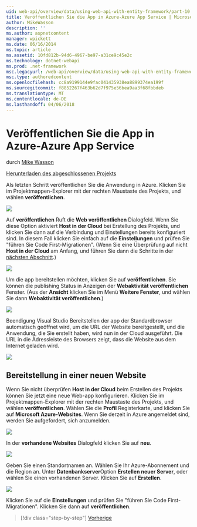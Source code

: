 ```yaml
---
uid: web-api/overview/data/using-web-api-with-entity-framework/part-10
title: Veröffentlichen Sie die App in Azure-Azure App Service | Microsoft Docs
author: MikeWasson
description: ''
ms.author: aspnetcontent
manager: wpickett
ms.date: 06/16/2014
ms.topic: article
ms.assetid: 10fd812b-94d6-4967-be97-a31ce9c45e2c
ms.technology: dotnet-webapi
ms.prod: .net-framework
msc.legacyurl: /web-api/overview/data/using-web-api-with-entity-framework/part-10
msc.type: authoredcontent
ms.openlocfilehash: cc8a9199144e9fac041435938ea8899374ea199f
ms.sourcegitcommit: f8852267f463b62d7f975e56bea9aa3f68fbbdeb
ms.translationtype: MT
ms.contentlocale: de-DE
ms.lasthandoff: 04/06/2018
---
```

<a name="publish-the-app-to-azure-azure-app-service"></a>Veröffentlichen Sie die App in Azure-Azure App Service
====================
durch [Mike Wasson](https://github.com/MikeWasson)

[Herunterladen des abgeschlossenen Projekts](https://github.com/MikeWasson/BookService)

Als letzten Schritt veröffentlichen Sie die Anwendung in Azure. Klicken Sie im Projektmappen-Explorer mit der rechten Maustaste des Projekts, und wählen **veröffentlichen**.

![](part-10/_static/image1.png)

Auf **veröffentlichen** Ruft die **Web veröffentlichen** Dialogfeld. Wenn Sie diese Option aktiviert **Host in der Cloud** bei Erstellung des Projekts, und klicken Sie dann auf die Verbindung und Einstellungen bereits konfiguriert sind. In diesem Fall klicken Sie einfach auf die **Einstellungen** und prüfen Sie &quot;führen Sie Code First-Migrationen&quot;. (Wenn Sie eine Überprüfung auf nicht **Host in der Cloud** am Anfang, und führen Sie dann die Schritte in der [nächsten Abschnitt](#new-website).)

[![](part-10/_static/image3.png)](part-10/_static/image2.png)

Um die app bereitstellen möchten, klicken Sie auf **veröffentlichen**. Sie können die publishing Status in Anzeigen der **Webaktivität veröffentlichen** Fenster. (Aus der **Ansicht** klicken Sie im Menü **Weitere Fenster**, und wählen Sie dann **Webaktivität veröffentlichen**.)

![](part-10/_static/image4.png)

Beendigung Visual Studio Bereitstellen der app der Standardbrowser automatisch geöffnet wird, um die URL der Website bereitgestellt, und die Anwendung, die Sie erstellt haben, wird nun in der Cloud ausgeführt. Die URL in die Adressleiste des Browsers zeigt, dass die Website aus dem Internet geladen wird.

[![](part-10/_static/image6.png)](part-10/_static/image5.png)

<a id="new-website"></a>
## <a name="deploying-to-a-new-website"></a>Bereitstellung in einer neuen Website

Wenn Sie nicht überprüfen **Host in der Cloud** beim Erstellen des Projekts können Sie jetzt eine neue Web-app konfigurieren. Klicken Sie im Projektmappen-Explorer mit der rechten Maustaste des Projekts, und wählen **veröffentlichen**. Wählen Sie die **Profil** Registerkarte, und klicken Sie auf **Microsoft Azure-Websites**. Wenn Sie derzeit in Azure angemeldet sind, werden Sie aufgefordert, sich anzumelden.

[![](part-10/_static/image8.png)](part-10/_static/image7.png)

In der **vorhandene Websites** Dialogfeld klicken Sie auf **neu**.

![](part-10/_static/image9.png)

Geben Sie einen Standortnamen an. Wählen Sie Ihr Azure-Abonnement und die Region an. Unter **Datenbankserver**Option **Erstellen neuer Server**, oder wählen Sie einen vorhandenen Server. Klicken Sie auf **Erstellen**.

[![](part-10/_static/image11.png)](part-10/_static/image10.png)

Klicken Sie auf die **Einstellungen** und prüfen Sie &quot;führen Sie Code First-Migrationen&quot;. Klicken Sie dann auf **veröffentlichen**.

> [!div class="step-by-step"]
> [Vorherige](part-9.md)
